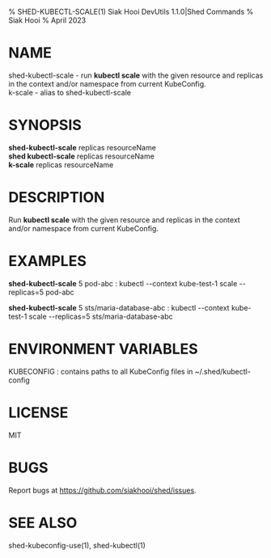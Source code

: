 % SHED-KUBECTL-SCALE(1) Siak Hooi DevUtils 1.1.0|Shed Commands
% Siak Hooi
% April 2023

# NAME
shed-kubectl-scale - run **kubectl scale** with the given resource and replicas in the context and/or namespace from current KubeConfig.\
k-scale - alias to shed-kubectl-scale

# SYNOPSIS
**shed-kubectl-scale**  replicas resourceName\
**shed kubectl-scale**  replicas resourceName\
**k-scale**  replicas resourceName

# DESCRIPTION
Run **kubectl scale** with the given resource and replicas in the context and/or namespace from current KubeConfig.

# EXAMPLES
**shed-kubectl-scale** 5 pod-abc
: kubectl --context kube-test-1 scale --replicas=5 pod-abc

**shed-kubectl-scale** 5 sts/maria-database-abc
: kubectl --context kube-test-1 scale --replicas=5 sts/maria-database-abc

# ENVIRONMENT VARIABLES
KUBECONFIG
: contains paths to all KubeConfig files in ~/.shed/kubectl-config

# LICENSE
MIT

# BUGS
Report bugs at https://github.com/siakhooi/shed/issues.

# SEE ALSO
shed-kubeconfig-use(1), shed-kubectl(1)

